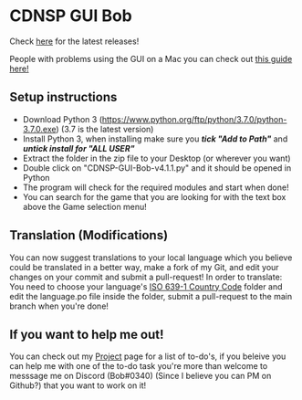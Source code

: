 # CDNSP GUI Bob
Check [here](https://github.com/Bob123a1/CDNSP-GUI/releases) for the latest releases!

People with problems using the GUI on a Mac you can check out [this guide here!](https://github.com/Bob123a1/CDNSP-GUI/wiki/Step-by-step-setup-guide-(bug-fixes)-for-Mac-users)

## Setup instructions
* Download Python 3 (https://www.python.org/ftp/python/3.7.0/python-3.7.0.exe) (3.7 is the latest version)
* Install Python 3, when installing make sure you ***tick "Add to Path"*** and ***untick install for "ALL USER"*** 
* Extract the folder in the zip file to your Desktop (or wherever you want)
* Double click on "CDNSP-GUI-Bob-v4.1.1.py" and it should be opened in Python
* The program will check for the required modules and start when done!
* You can search for the game that you are looking for with the text box above the Game selection menu! 


## Translation (Modifications)
You can now suggest translations to your local language which you believe could be translated in a better way, make a fork of my Git, and edit your changes on your commit and submit a pull-request! 
In order to translate: You need to choose your language's [ISO 639-1 Country Code](https://en.wikipedia.org/wiki/List_of_ISO_639-1_codes) folder and edit the language.po file inside the folder, submit a pull-request to the main branch when you're done!


## If you want to help me out!
You can check out my [Project](https://github.com/Bob123a1/CDNSP-GUI/projects) page for a list of to-do's, if you beleive you can help me with one of the to-do task you're more than welcome to messsage me on Discord (Bob#0340) (Since I believe you can PM on Github?) that you want to work on it!
